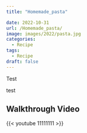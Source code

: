 ```yaml
---
title: "Homemade_pasta"

date: 2022-10-31
url: /Homemade_pasta/
image: images/2022/pasta.jpg
categories:
  - Recipe
tags:
  - Recipe
draft: false
---
```

Test
<!--more-->

test

## Walkthrough Video

{{< youtube 11111111 >}}